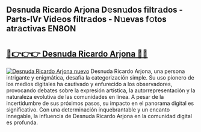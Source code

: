 ## Desnuda Ricardo Arjona D𝚎sn𝚞dos filtr𝚊dos - Parts-lVr Vid𝚎os filtr𝚊dos - N𝚞evas f𝚘tos atr𝚊ctivas EN8ON

# <h2><a href="http://mbddkbj.tromn.icu/?c=Desnuda+Ricardo+Arjona">🔗👉👉👉 Desnuda Ricardo Arjona 🔗🔗</a></h2>

[![Desnuda Ricardo Arjona nuevo](https://i.imgur.com/pEAQMta.gif)](http://mbddkbj.tromn.icu/?c=Desnuda+Ricardo+Arjona)
Desnuda Ricardo Arjona, una persona intrigante y enigmática, desafía la categorización simple. Su uso pionero de los medios digitales ha cautivado y enfurecido a los observadores, provocando debates sobre la expresión artística, la autorrepresentación y la naturaleza evolutiva de las comunidades en línea. A pesar de la incertidumbre de sus próximos pasos, su impacto en el panorama digital es significativo. Con una determinación inquebrantable y un encanto innegable, la influencia de Desnuda Ricardo Arjona en la comunidad digital es profunda.
